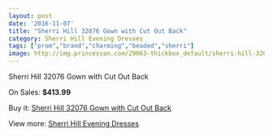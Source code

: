 ```yaml
---
layout: post
date: '2016-11-07'
title: "Sherri Hill 32076 Gown with Cut Out Back"
category: Sherri Hill Evening Dresses
tags: ["prom","brand","charming","beaded","sherri"]
image: http://img.princessan.com/29063-thickbox_default/sherri-hill-32076-gown-with-cut-out-back.jpg
---
```

Sherri Hill 32076 Gown with Cut Out Back

On Sales: **$413.99**
<a href="https://www.princessan.com/en/13225-sherri-hill-32076-gown-with-cut-out-back.html"><amp-img layout="responsive" width="600" height="600" src="//img.princessan.com/29063-thickbox_default/sherri-hill-32076-gown-with-cut-out-back.jpg" alt="Sherri Hill 32076 Gown with Cut Out Back 0" /></a>
<a href="https://www.princessan.com/en/13225-sherri-hill-32076-gown-with-cut-out-back.html"><amp-img layout="responsive" width="600" height="600" src="//img.princessan.com/29064-thickbox_default/sherri-hill-32076-gown-with-cut-out-back.jpg" alt="Sherri Hill 32076 Gown with Cut Out Back 1" /></a>
<a href="https://www.princessan.com/en/13225-sherri-hill-32076-gown-with-cut-out-back.html"><amp-img layout="responsive" width="600" height="600" src="//img.princessan.com/29065-thickbox_default/sherri-hill-32076-gown-with-cut-out-back.jpg" alt="Sherri Hill 32076 Gown with Cut Out Back 2" /></a>

Buy it: [Sherri Hill 32076 Gown with Cut Out Back](https://www.princessan.com/en/13225-sherri-hill-32076-gown-with-cut-out-back.html "Sherri Hill 32076 Gown with Cut Out Back")

View more: [Sherri Hill Evening Dresses](https://www.princessan.com/en/95- "Sherri Hill Evening Dresses")